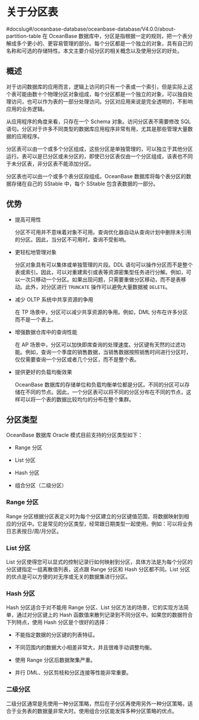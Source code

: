 # 关于分区表
#docslug#/oceanbase-database/oceanbase-database/V4.0.0/about-partition-table
在 OceanBase 数据库中，分区是指根据一定的规则，把一个表分解成多个更小的、更容易管理的部分。每个分区都是一个独立的对象，具有自己的名称和可选的存储特性。本文主要介绍分区的相关概念以及使用分区的好处。

## 概述

对于访问数据库的应用而言，逻辑上访问的只有一个表或一个索引，但是实际上这个表可能由数十个物理分区对象组成，每个分区都是一个独立的对象，可以独自处理访问，也可以作为表的一部分处理访问。分区对应用来说是完全透明的，不影响应用的业务逻辑。

从应用程序的角度来看，只存在一个 Schema 对象。访问分区表不需要修改 SQL 语句。分区对于许多不同类型的数据库应用程序非常有用，尤其是那些管理大量数据的应用程序。

分区表可以由一个或多个分区组成，这些分区是单独管理的，可以独立于其他分区运行。表可以是已分区或未分区的，即使已分区表仅由一个分区组成，该表也不同于未分区表，非分区表不能添加分区。​

分区表也可以由一个或多个表分区段组成。OceanBase 数据库将每个表分区的数据存储在自己的 SStable 中，每个 SStable 包含表数据的一部分。

## 优势

* 提高可用性

  分区不可用并不意味着对象不可用。查询优化器自动从查询计划中删除未引用的分区。因此，当分区不可用时，查询不受影响。
  
* 更轻松地管理对象

  分区对象具有可以集体或单独管理的片段。DDL 语句可以操作分区而不是整个表或索引。因此，可以对重建索引或表等资源密集型任务进行分解。例如，可以一次只移动一个分区。如果出现问题，只需要重做分区移动，而不是表移动。此外，对分区进行 `TRUNCATE` 操作可以避免大量数据被 `DELETE`。
  
* 减少 OLTP 系统中共享资源的争用

  在 TP 场景中，分区可以减少共享资源的争用。例如，DML 分布在许多分区而不是一个表上。
  
* 增强数据仓库中的查询性能

  在 AP 场景中，分区可以加快即席查询的处理速度。分区键有天然的过滤功能。例如，查询一个季度的销售数据，当销售数据按照销售时间进行分区时，仅仅需要查询一个分区或者几个分区，而不是整个表。
  
* 提供更好的负载均衡效果

  OceanBase 数据库的存储单位和负载均衡单位都是分区。不同的分区可以存储在不同的节点。因此，一个分区表可以将不同的分区分布在不同的节点，这样可以将一个表的数据比较均匀的分布在整个集群。
  
## 分区类型

OceanBase 数据库 Oracle 模式目前支持的分区类型如下：

* Range 分区

* List 分区

* Hash 分区

* 组合分区（二级分区）

### Range 分区

Range 分区根据分区表定义时为每个分区建立的分区键值范围，将数据映射到相应的分区中。它是常见的分区类型，经常跟日期类型一起使用。例如：可以将业务日志表按日/周/月分区。

### List 分区

List 分区使得您可以显式的控制记录行如何映射到分区，具体方法是为每个分区的分区键指定一组离散值列表，这点跟 Range 分区和 Hash 分区都不同。List 分区的优点是可以方便的对无序或无关的数据集进行分区。

### Hash 分区

Hash 分区适合于对不能用 Range 分区、List 分区方法的场景，它的实现方法简单，通过对分区键上的 Hash 函数值来散列记录到不同分区中。如果您的数据符合下列特点，使用 Hash 分区是个很好的选择：

* 不能指定数据的分区键的列表特征。

* 不同范围内的数据大小相差非常大，并且很难手动调整均衡。

* 使用 Range 分区后数据聚集严重。

* 并行 DML、分区剪枝和分区连接等性能非常重要。

### 二级分区

二级分区通常是先使用一种分区策略，然后在子分区再使用另外一种分区策略，适合于业务表的数据量非常大时。使用组合分区能发挥多种分区策略的优点。
